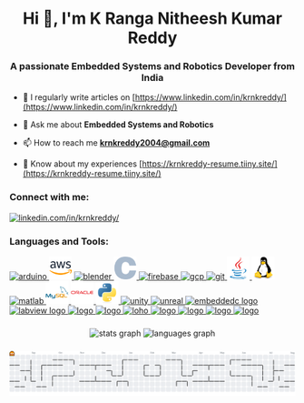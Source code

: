 <h1 align="center">Hi 👋, I'm K Ranga Nitheesh Kumar Reddy</h1>
<h3 align="center">A passionate Embedded Systems and Robotics Developer from India</h3>

- 📝 I regularly write articles on [https://www.linkedin.com/in/krnkreddy/](https://www.linkedin.com/in/krnkreddy/)

- 💬 Ask me about **Embedded Systems and Robotics**

- 📫 How to reach me **krnkreddy2004@gmail.com**

- 📄 Know about my experiences [https://krnkreddy-resume.tiiny.site/](https://krnkreddy-resume.tiiny.site/)

<h3 align="left">Connect with me:</h3>
<p align="left">
<a href="https://linkedin.com/in/linkedin.com/in/krnkreddy/" target="blank"><img align="center" src="https://raw.githubusercontent.com/rahuldkjain/github-profile-readme-generator/master/src/images/icons/Social/linked-in-alt.svg" alt="linkedin.com/in/krnkreddy/" height="30" width="40" /></a>
</p>

<h3 align="left">Languages and Tools:</h3>
<p align="left"> <a href="https://www.arduino.cc/" target="_blank" rel="noreferrer"> <img src="https://cdn.worldvectorlogo.com/logos/arduino-1.svg" alt="arduino" width="40" height="40"/> </a> 
  <a href="https://aws.amazon.com" target="_blank" rel="noreferrer"> <img src="https://raw.githubusercontent.com/devicons/devicon/master/icons/amazonwebservices/amazonwebservices-original-wordmark.svg" alt="aws" width="40" height="40"/> </a> 
  <a href="https://www.blender.org/" target="_blank" rel="noreferrer"> <img src="https://download.blender.org/branding/community/blender_community_badge_white.svg" alt="blender" width="40" height="40"/> </a> 
  <a href="https://www.cprogramming.com/" target="_blank" rel="noreferrer"> <img src="https://raw.githubusercontent.com/devicons/devicon/master/icons/c/c-original.svg" alt="c" width="40" height="40"/> </a> 
  <a href="https://firebase.google.com/" target="_blank" rel="noreferrer"> <img src="https://www.vectorlogo.zone/logos/firebase/firebase-icon.svg" alt="firebase" width="40" height="40"/> </a> 
  <a href="https://cloud.google.com" target="_blank" rel="noreferrer"> <img src="https://www.vectorlogo.zone/logos/google_cloud/google_cloud-icon.svg" alt="gcp" width="40" height="40"/> </a> 
  <a href="https://git-scm.com/" target="_blank" rel="noreferrer"> <img src="https://www.vectorlogo.zone/logos/git-scm/git-scm-icon.svg" alt="git" width="40" height="40"/> </a> 
  <a href="https://www.java.com" target="_blank" rel="noreferrer"> <img src="https://raw.githubusercontent.com/devicons/devicon/master/icons/java/java-original.svg" alt="java" width="40" height="40"/> </a> 
  <a href="https://www.linux.org/" target="_blank" rel="noreferrer"> <img src="https://raw.githubusercontent.com/devicons/devicon/master/icons/linux/linux-original.svg" alt="linux" width="40" height="40"/> </a> 
  <a href="https://www.mathworks.com/" target="_blank" rel="noreferrer"> <img src="https://upload.wikimedia.org/wikipedia/commons/2/21/Matlab_Logo.png" alt="matlab" width="40" height="40"/> </a> 
  <a href="https://www.mysql.com/" target="_blank" rel="noreferrer"> <img src="https://raw.githubusercontent.com/devicons/devicon/master/icons/mysql/mysql-original-wordmark.svg" alt="mysql" width="40" height="40"/> </a> 
  <a href="https://www.oracle.com/" target="_blank" rel="noreferrer"> <img src="https://raw.githubusercontent.com/devicons/devicon/master/icons/oracle/oracle-original.svg" alt="oracle" width="40" height="40"/> </a> 
  <a href="https://www.python.org" target="_blank" rel="noreferrer"> <img src="https://raw.githubusercontent.com/devicons/devicon/master/icons/python/python-original.svg" alt="python" width="40" height="40"/> </a> 
  <a href="https://unity.com/" target="_blank" rel="noreferrer"> <img src="https://cdn.jsdelivr.net/gh/devicons/devicon/icons/unity/unity-original.svg" alt="unity" width="40" height="40" /> </a>
  <a href="https://unrealengine.com/" target="_blank" rel="noreferrer"> <img src="https://raw.githubusercontent.com/kenangundogan/fontisto/036b7eca71aab1bef8e6a0518f7329f13ed62f6b/icons/svg/brand/unreal-engine.svg" alt="unreal" width="40" height="40"/> </a>  
  <a href="https://en.wikipedia.org/wiki/Embedded_C" target="_blank" rel="noreferrer"> <img src="https://cdn.jsdelivr.net/gh/devicons/devicon/icons/embeddedc/embeddedc-original.svg" alt="embeddedc logo" width="40" height="40" /> </a>
  <a href="https://www.ni.com/en/shop/labview.html" target="_blank" rel="noreferrer"> <img src="https://cdn.jsdelivr.net/gh/devicons/devicon/icons/labview/labview-original.svg" alt="labview logo" width="40" height="40" /> </a>
  <a href="https://code.visualstudio.com/" target="_blank" rel="noreferrer"> <img src="https://cdn.jsdelivr.net/gh/devicons/devicon/icons/vscode/vscode-original.svg" alt="logo" width="40" height="40" /> </a>
  <a href="https://www.raspberrypi.com/" target="_blank" rel="noreferrer"> <img src="https://cdn.jsdelivr.net/gh/devicons/devicon/icons/raspberrypi/raspberrypi-original.svg" alt="logo" width="40" height="40" /> </a>
  <a href="https://www.blender.org/" target="_blank" rel="noreferrer"> <img src="https://cdn.jsdelivr.net/gh/devicons/devicon/icons/blender/blender-original.svg" alt="loho" width="40" height="40" /> </a>
  <a href="https://www.autodesk.com/in/products/maya/overview" target="_blank" rel="noreferrer"> <img src="https://cdn.jsdelivr.net/gh/devicons/devicon/icons/maya/maya-original.svg" alt="logo" width="40" height="40" /> </a>
  <a href="https://slack.com/intl/en-in/" target="_blank" rel="noreferrer"> <img src="https://cdn.jsdelivr.net/gh/devicons/devicon/icons/slack/slack-original.svg" alt="logo" width="40" height="40" /> </a>
  <a href="https://ubuntu.com/" target="_blank" rel="noreferrer"> <img src="https://cdn.jsdelivr.net/gh/devicons/devicon/icons/ubuntu/ubuntu-plain.svg" alt="logo" width="40" height="40" /> </a>
  <a href="https://www.microsoft.com/en-in/windows" target="_blank" rel="noreferrer"> <img src="https://cdn.jsdelivr.net/gh/devicons/devicon/icons/windows8/windows8-original.svg" alt="logo" width="40" height="40" /> </a> </p>
</div>

###

<div align="center">
  <img src="https://github-readme-stats.vercel.app/api?username=Krnkreddy&hide_title=false&hide_rank=false&show_icons=true&include_all_commits=true&count_private=true&disable_animations=false&theme=dracula&locale=en&hide_border=false&order=1" height="150" alt="stats graph"  />
  <img src="https://github-readme-stats.vercel.app/api/top-langs?username=Krnkreddy&locale=en&hide_title=false&layout=compact&card_width=320&langs_count=5&theme=dracula&hide_border=false&order=2" height="150" alt="languages graph"  />
</div>

###

<picture>
  <source media="(prefers-color-scheme: dark)" srcset="https://raw.githubusercontent.com/Krnkreddy/Krnkreddy/output/pacman-contribution-graph-dark.svg">
  <source media="(prefers-color-scheme: light)" srcset="https://raw.githubusercontent.com/Krnkreddy/Krnkreddy/output/pacman-contribution-graph.svg">
  <img alt="pacman contribution graph" src="https://raw.githubusercontent.com/Krnkreddy/Krnkreddy/output/pacman-contribution-graph.svg">
</picture>

###
